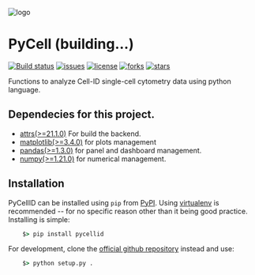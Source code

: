 ![logo](https://raw.githubusercontent.com/pyCellID/pyCellID/clementejose/docs/logo/PycellID_logo.jpg)

# PyCell (building...)

[![Build status](https://github.com/pyCellID/pyCellID/actions/workflows/CI.yml/badge.svg)](https://github.com/pyCellID/pyCellID/actions)
[![issues](https://img.shields.io/github/issues/pyCellID/pyCellID)](https://img.shields.io/github/issues/pyCellID/pyCellID)
[![license](https://img.shields.io/github/license/pyCellID/pyCellID)](https://github.com/pyCellID/pyCellID/blob/main/LICENSE)
[![forks](https://img.shields.io/github/forks/pyCellID/pyCellID)](https://github.com/pyCellID/pyCellID/)
[![stars](https://img.shields.io/github/stars/pyCellID/pyCellID)](https://github.com/pyCellID/pyCellID/)

Functions to analyze Cell-ID single-cell cytometry data using python language.

## Dependecies for this project.

- [attrs(>=21.1.0)](http://flask-admin.readthedocs.org/en/latest/) For build the backend.
- [matplotlib(>=3.4.0)](http://elsdoerfer.name/docs/flask-assets/) for plots management
- [pandas(>=1.3.0)](http://flask-debugtoolbar.readthedocs.org/) for panel and dashboard management.
- [numpy(>=1.21.0)](http://pythonhosted.org/Flask-Markdown/) for numerical management.

## Installation


PyCellID can be installed using ``pip`` from [PyPI](http://pypi.python.org/pypi/pycellid). Using [virtualenv](http://www.virtualenv.org/en/latest/) is recommended -- for no specific reason other than it being good practice. Installing is simple:

```cmd
    $> pip install pycellid
```
   

For development, clone the [official github repository](https://github.com/https://github.com/pyCellID/pyCellID>) instead and use:

```cmd
    $> python setup.py .
```

   